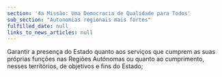 ```yaml
---
section: '4a Missão: Uma Democracia de Qualidade para Todos'
sub_section: "Autonomias regionais mais fortes"
fulfilled_date: null
links_to_news_articles: null
---
```


Garantir a presença do Estado quanto aos serviços que cumprem as suas próprias funções nas Regiões Autónomas ou quanto ao cumprimento, nesses territórios, de objetivos e fins do Estado;